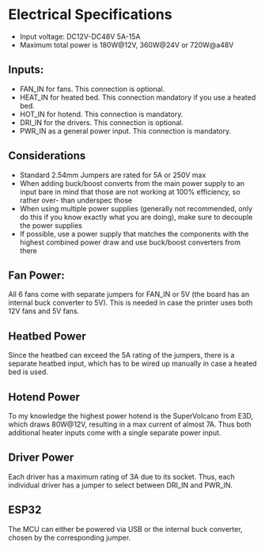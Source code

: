 # Electrical Specifications
 - Input voltage: DC12V-DC48V 5A-15A
 - Maximum total power is 180W@12V, 360W@24V or 720W@a48V

## Inputs:
 - FAN_IN for fans. This connection is optional.
 - HEAT_IN for heated bed. This connection mandatory if you use a heated bed.
 - HOT_IN for hotend. This connection is mandatory.
 - DRI_IN for the drivers. This connection is optional.
 - PWR_IN as a general power input. This connection is mandatory.

## Considerations
 - Standard 2.54mm Jumpers are rated for 5A or 250V max
 - When adding buck/boost converts from the main power supply to an input bare in mind that those are not working at 100% efficiency, so rather over- than underspec those
 - When using multiple power supplies (generally not recommended, only do this if you know exactly what you are doing), make sure to decouple the power supplies
 - If possible, use a power supply that matches the components with the highest combined power draw and use buck/boost converters from there

## Fan Power:
All 6 fans come with separate jumpers for FAN_IN or 5V (the board has an internal buck converter to 5V). This is needed in case the printer uses both 12V fans and 5V fans.

## Heatbed Power
Since the heatbed can exceed the 5A rating of the jumpers, there is a separate heatbed input, which has to be wired up manually in case a heated bed is used.

## Hotend Power
To my knowledge the highest power hotend is the SuperVolcano from E3D, which draws 80W@12V, resulting in a max current of almost 7A. Thus both additional heater inputs
come with a single separate power input.

## Driver Power
Each driver has a maximum rating of 3A due to its socket. Thus, each individual driver has a jumper to select between DRI_IN and PWR_IN.

## ESP32
The MCU can either be powered via USB or the internal buck converter, chosen by the corresponding jumper.